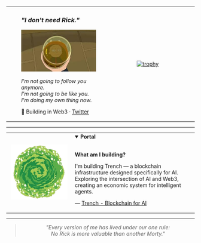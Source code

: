 <table>
<tr>
<td width="50%" valign="top" style="padding-left: 40px;">

### *"I don't need Rick."*

<img src="./assets/evil-morty-whiskey.jpg" width="200">

*I'm not going to follow you anymore.*  
*I'm not going to be like you.*  
*I'm doing my own thing now.*

🔨 Building in Web3 · [Twitter](https://x.com/Morty_happy)

</td>
<td width="50%" align="center" valign="middle">

[![trophy](https://github-profile-trophy.vercel.app/?username=China-Chris&theme=darkhub&no-frame=true&column=3&rank=SECRET,SSS,SS,S,AAA,AA,A&title=MultiLanguage,Stars,Commit,Followers,Repositories,PullRequest,Issues)](https://github.com/ryo-ma/github-profile-trophy)

</td>
</tr>
</table>

---

<table>
<tr>
<td width="35%" align="center" valign="middle">

<img src="./assets/download.png" width="150">

</td>
<td width="65%" valign="top">

<details open>
<summary><b>Portal</b></summary>

<br/>

**What am I building?**

I'm building Trench — a blockchain infrastructure designed specifically for AI. Exploring the intersection of AI and Web3, creating an economic system for intelligent agents.

— [Trench - Blockchain for AI](https://github.com/China-Chris/Trench)

</details>

</td>
</tr>
</table>

---

<div align="center">

> *"Every version of me has lived under our one rule:*  
> *No Rick is more valuable than another Morty."*

</div>

